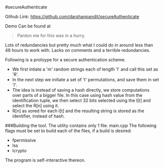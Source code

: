 #secureAuthenticate

Github Link: https://github.com/darshanpandit/secureAuthenticate

Demo Can be found at 

> Pardon me for this was in a hurry.

Lots of redundancies but pretty much what I could do in around less than 48 hours to work with.
Lacks on comments and a terrible redundancies.

Following is a protoype for a secure authentication scheme.
* We first intiate a 'm' random strings each of length 'l' and call this set as 'R'.
* In the next step we initiate a set of 't' permutations, and save them in set 'I'.
* The idea is instead of saving a hash directly, we store computations over parts of a bigger file. In this case using hash  value from the identification tuple, we then select 32 bits selected using the I[t] and select the R[n] using it.
* R[n] as xored for each I[t] and the resulting string is stored as the identifier, instead of hash.

###Building the tool.
The utility contains only 1 file. main.cpp
The following flags must be set to build each of the files, if a build is desired:
* fpermissive
* lss
* lcrypto

The program is self-interactive thereon.
